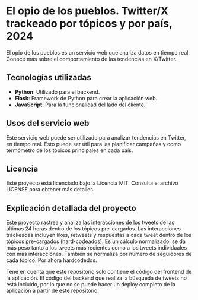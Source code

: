 # El opio de los pueblos. Twitter/X trackeado por tópicos y por país, 2024

El opio de los pueblos es un servicio web que analiza datos en tiempo real. Conocé más sobre el comportamiento de las tendencias en X/Twitter. 

## Tecnologías utilizadas

- **Python**: Utilizado para el backend.
- **Flask**: Framework de Python para crear la aplicación web.
- **JavaScript**: Para la funcionalidad del lado del cliente.
  
## Usos del servicio web

Este servicio web puede ser utilizado para analizar tendencias en Twitter, en tiempo real. Esto puede ser útil para las planificar campañas y como termómetro de los tópicos principales en cada país. 

## Licencia

Este proyecto está licenciado bajo la Licencia MIT. Consulta el archivo LICENSE para obtener más detalles.

## Explicación detallada del proyecto

Este proyecto rastrea y analiza las interacciones de los tweets de las últimas 24 horas dentro de los tópicos pre-cargados. Las interacciones trackeadas incluyen likes, retweets y respuestas a cada tweet dentro de los tópicos pre-cargados (hard-codeados). Es un cálculo normalizado: se da más peso tanto a los tweets más recientes como a los tweets individuales con más interacciones. También se normaliza por número de seguidores de cada tópico. Por ahora hardcodedos.  

Tené en cuenta que este repositorio solo contiene el código del frontend de la aplicación. El código del backend que realiza la búsqueda de tweets no está incluido, por lo que no se puede hacer un deploy completo de la aplicación a partir de este repositorio. 
